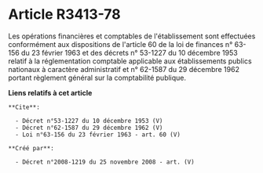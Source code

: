 # Article R3413-78

Les opérations financières et comptables de l'établissement sont effectuées conformément aux dispositions de l'article 60 de
la loi de finances n° 63-156 du 23 février 1963 et des décrets n° 53-1227 du 10 décembre 1953 relatif à la réglementation
comptable applicable aux établissements publics nationaux à caractère administratif et n° 62-1587 du 29 décembre 1962 portant
règlement général sur la comptabilité publique.

**Liens relatifs à cet article**

	**Cite**:

	  - Décret n°53-1227 du 10 décembre 1953 (V)
	  - Décret n°62-1587 du 29 décembre 1962 (V)
	  - Loi n°63-156 du 23 février 1963 - art. 60 (V)

	**Créé par**:

	  - Décret n°2008-1219 du 25 novembre 2008 - art. (V)
